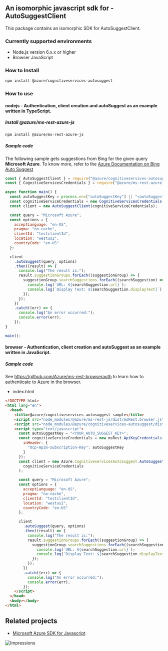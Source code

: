 ## An isomorphic javascript sdk for - AutoSuggestClient

This package contains an isomorphic SDK for AutoSuggestClient.

### Currently supported environments

- Node.js version 6.x.x or higher
- Browser JavaScript

### How to Install

```bash
npm install @azure/cognitiveservices-autosuggest
```

### How to use

#### nodejs - Authentication, client creation and autoSuggest as an example written in TypeScript.

##### Install @azure/ms-rest-azure-js

```bash
npm install @azure/ms-rest-azure-js
```

##### Sample code
The following sample gets suggestions from Bing for the given query **Microsoft Azure**. To know more, refer to the [Azure Documentation on Bing Auto Suggest](https://docs.microsoft.com/azure/cognitive-services/bing-autosuggest/)

```javascript
const { AutoSuggestClient } = require("@azure/cognitiveservices-autosuggest");
const { CognitiveServicesCredentials } = require("@azure/ms-rest-azure-js");

async function main() {
  const autoSuggestKey = process.env["autoSuggestKey"] || "<autoSuggestKey>";
  const cognitiveServiceCredentials = new CognitiveServicesCredentials(autoSuggestKey);
  const client = new AutoSuggestClient(cognitiveServiceCredentials);

  const query = "Microsoft Azure";
  const options = {
    acceptLanguage: "en-US",
    pragma: "no-cache",
    clientId: "testclientId",
    location: "westus2",
    countryCode: "en-US"
  };

  client
    .autoSuggest(query, options)
    .then((result) => {
      console.log("The result is:");
      result.suggestionGroups.forEach((suggestionGroup) => {
        suggestionGroup.searchSuggestions.forEach((searchSuggestion) => {
          console.log(`URL: ${searchSuggestion.url}`);
          console.log(`Display Text: ${searchSuggestion.displayText}`);
        });
      });
    })
    .catch((err) => {
      console.log("An error occurred:");
      console.error(err);
    });
}

main();
```

#### browser - Authentication, client creation and autoSuggest as an example written in JavaScript.

##### Sample code

See https://github.com/Azure/ms-rest-browserauth to learn how to authenticate to Azure in the browser.

- index.html

```html
<!DOCTYPE html>
<html lang="en">
  <head>
    <title>@azure/cognitiveservices-autosuggest sample</title>
    <script src="node_modules/@azure/ms-rest-js/dist/msRest.browser.js"></script>
    <script src="node_modules/@azure/cognitiveservices-autosuggest/dist/cognitiveservices-autosuggest.js"></script>
    <script type="text/javascript">
      const autoSuggestKey = "<YOUR_AUTO_SUGGEST_KEY>";
      const cognitiveServiceCredentials = new msRest.ApiKeyCredentials({
        inHeader: {
          "Ocp-Apim-Subscription-Key": autoSuggestKey
        }
      });
      const client = new Azure.CognitiveservicesAutosuggest.AutoSuggestClient(
        cognitiveServiceCredentials
      );

      const query = "Microsoft Azure";
      const options = {
        acceptLanguage: "en-US",
        pragma: "no-cache",
        clientId: "testclientId",
        location: "westus2",
        countryCode: "en-US"
      };

      client
        .autoSuggest(query, options)
        .then((result) => {
          console.log("The result is:");
          result.suggestionGroups.forEach((suggestionGroup) => {
            suggestionGroup.searchSuggestions.forEach((searchSuggestion) => {
              console.log(`URL: ${searchSuggestion.url}`);
              console.log(`Display Text: ${searchSuggestion.displayText}`);
            });
          });
        })
        .catch((err) => {
          console.log("An error occurred:");
          console.error(err);
        });
    </script>
  </head>
  <body></body>
</html>
```

## Related projects

- [Microsoft Azure SDK for Javascript](https://github.com/Azure/azure-sdk-for-js)

![Impressions](https://azure-sdk-impressions.azurewebsites.net/api/impressions/azure-sdk-for-js%2Fsdk%2Fcognitiveservices%2Fcognitiveservices-autosuggest%2FREADME.png)

